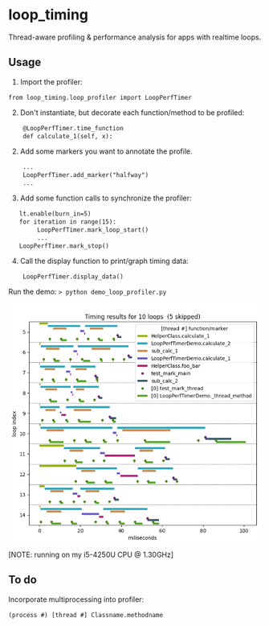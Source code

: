 # loop_timing
Thread-aware profiling & performance analysis for apps with realtime loops.

## Usage
1. Import the profiler:
```
from loop_timing.loop_profiler import LoopPerfTimer
```           
2. Don't instantiate, but decorate each function/method to be profiled:
```
    @LoopPerfTimer.time_function
    def calculate_1(self, x):
```
2. Add some markers you want to annotate the profile.
```
    ...
    LoopPerfTimer.add_marker("halfway")
    ...
```
3. Add some function calls to synchronize the profiler:
```
   lt.enable(burn_in=5)
   for iteration in range(15):
        LoopPerfTimer.mark_loop_start()
        ...
   LoopPerfTimer.mark_stop()
```
4. Call the display function to print/graph timing data:
```
    LoopPerfTimer.display_data()
```
Run the demo: `> python demo_loop_profiler.py`

![sample output](https://github.com/andsmith/loop_timing/blob/main/demo_output.png?raw=true)

[NOTE:  running on my i5-4250U CPU @ 1.30GHz]
## To do
Incorporate multiprocessing into profiler: 
```  
(process #) [thread #] Classname.methodname

